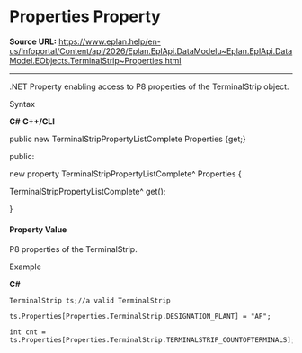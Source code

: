 # Properties Property

**Source URL:** https://www.eplan.help/en-us/Infoportal/Content/api/2026/Eplan.EplApi.DataModelu~Eplan.EplApi.DataModel.EObjects.TerminalStrip~Properties.html

---

.NET Property enabling access to P8 properties of the TerminalStrip object.

Syntax

**C#**
**C++/CLI**


public new TerminalStripPropertyListComplete Properties {get;}

public:

new property TerminalStripPropertyListComplete^ Properties {

   TerminalStripPropertyListComplete^ get();

}


#### Property Value

P8 properties of the TerminalStrip.

Example

**C#**

```
TerminalStrip ts;//a valid TerminalStrip

ts.Properties[Properties.TerminalStrip.DESIGNATION_PLANT] = "AP";

int cnt = ts.Properties[Properties.TerminalStrip.TERMINALSTRIP_COUNTOFTERMINALS];
```
